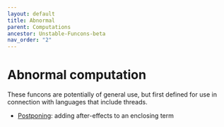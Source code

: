 ```yaml
---
layout: default
title: Abnormal
parent: Computations
ancestor: Unstable-Funcons-beta
nav_order: "2"
---
```


Abnormal computation
====================

These funcons are potentially of general use, but first defined for use in
connection with languages that include threads.

- [Postponing]\: adding after-effects to an enclosing term

[Postponing]:     Postponing

[Unstable-Languages-beta]: ../../../Unstable-Languages-beta
